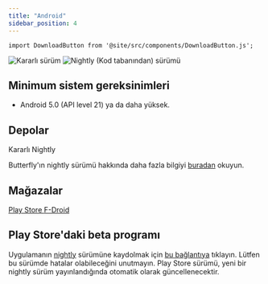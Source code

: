```yaml
---
title: "Android"
sidebar_position: 4
---
```


```mdx-code-block
import DownloadButton from '@site/src/components/DownloadButton.js';
```

![Kararlı sürüm](https://img.shields.io/badge/dynamic/yaml?color=c4840d&label=Stable&query=%24.version&url=https%3A%2F%2Fraw.githubusercontent.com%2FLinwoodCloud%2Fbutterfly%2Fstable%2Fapp%2Fpubspec.yaml&style=for-the-badge) ![Nightly (Kod tabanından) sürümü](https://img.shields.io/badge/dynamic/yaml?color=f7d28c&label=Nightly&query=%24.version&url=https%3A%2F%2Fraw.githubusercontent.com%2FLinwoodCloud%2Fbutterfly%2Fnightly%2Fapp%2Fpubspec.yaml&style=for-the-badge)

## Minimum sistem gereksinimleri

* Android 5.0 (API level 21) ya da daha yüksek.

## Depolar

<div className="row margin-bottom--lg padding--sm">
<DownloadButton className="button button--outline button--info button--lg margin--sm" href="https://github.com/LinwoodCloud/butterfly/releases/download/stable/linwood-butterfly-android.apk">
  Kararlı
</DownloadButton>
<DownloadButton className="button button--outline button--danger button--lg margin--sm" href="https://github.com/LinwoodCloud/butterfly/releases/download/nightly/linwood-butterfly-android.apk">
  Nightly
</DownloadButton>
</div>

Butterfly'ın nightly sürümü hakkında daha fazla bilgiyi [buradan](/nightly) okuyun.

## Mağazalar

<div className="row margin-bottom--lg padding--sm">
<a className="button button--outline button--primary button--lg margin--sm" href="https://play.google.com/store/apps/details?id=dev.linwood.butterfly">
  Play Store
</a>
<a className="button button--outline button--primary button--lg margin--sm" href="https://f-droid.org/de/packages/dev.linwood.butterfly">
  F-Droid
</a>
</div>

## Play Store'daki beta programı

Uygulamanın [nightly](/nightly) sürümüne kaydolmak için [bu bağlantıya](https://play.google.com/apps/testing/dev.linwood.butterfly) tıklayın. Lütfen bu sürümde hatalar olabileceğini unutmayın. Play Store sürümü, yeni bir nightly sürüm yayınlandığında otomatik olarak güncellenecektir.
